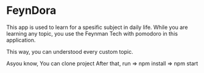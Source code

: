 # FeynDora

This app is used to learn for a spesific subject in daily life.
While you are learning any topic, you use the Feynman Tech with pomodoro in this application.

This way, you can understood every custom topic.

Asyou know, You can clone project 
After that,
run  => npm install => npm start
